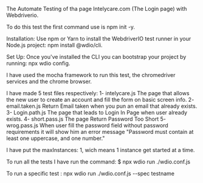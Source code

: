 The Automate Testing of tha page Intelycare.com (The Login page) with Webdriverio.

To do this test the first command use is npm init -y.

Installation: Use npm or Yarn to install the WebdriverIO test runner in your Node.js project:  npm install @wdio/cli.

Set Up: Once you've installed the CLI you can bootstrap your project by running: npx wdio config.

I have used the mocha framework to run this test, the chromedriver services and the chrome browser.

I have made 5 test files respectively:
1- intelycare.js     The page that allows the new user to create an account and fill the form on basic screen info.
2- email.taken.js     Return Email taken when you pun an email that already exists.
3- Login.path.js      The page that leads to Login In Page  when user already exists.
4- short.pass.js      The page Return Password Too Short
5- wrog.pass.js       When user fill the password field without password requirements 
it will show him an error message "Password must contain at least one uppercase, and one number."   

I have put the  maxInstances: 1, wich means 1 instance get started at a time.

To run all the tests I have run the command: $ npx wdio run ./wdio.conf.js

To run a specific test :  npx wdio run ./wdio.conf.js --spec testname
